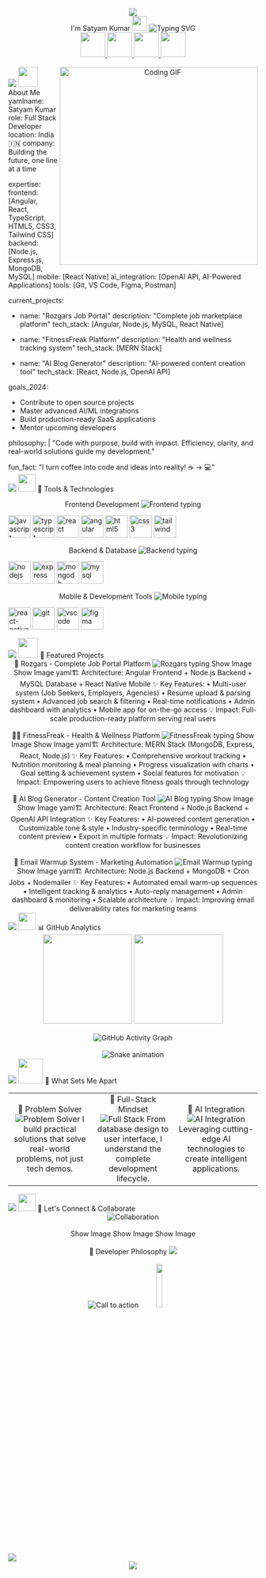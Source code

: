 <div align="center">
  <img src="https://capsule-render.vercel.app/api?text=Hey%20Everyone!%20👋&animation=fadeIn&type=waving&color=gradient&height=100"/>
</div>
<div align="center">
I'm Satyam Kumar <img src="https://media.giphy.com/media/hvRJCLFzcasrR4ia7z/giphy.gif" width="30px"/>
<img src="https://readme-typing-svg.herokuapp.com?font=Fira+Code&size=28&duration=2500&pause=800&color=00D9FF&center=true&vCenter=true&width=700&lines=Full+Stack+Developer+%F0%9F%9A%80;Angular+%7C+MERN+%7C+React+Native;Building+Scalable+Web+Applications;AI+%26+Modern+Tech+Enthusiast;Turning+Complex+Ideas+into+Reality" alt="Typing SVG" />
<br/>
<!-- Social Links with Icons -->
<a href="mailto:satyamkmr37@gmail.com">
  <img height="50" src="https://user-images.githubusercontent.com/46517096/166973395-19676cd8-f8ec-4abf-83ff-da8243505b82.png"/>
</a>
<a href="https://www.linkedin.com/in/satyamk001/">
  <img height="50" src="https://user-images.githubusercontent.com/46517096/166973962-59c7c549-7c7a-4c83-a91e-b484e91c13ac.png"/>
</a>
<a href="https://satyamk001.netlify.app/">
  <img height="50" src="https://user-images.githubusercontent.com/46517096/166974367-9798f39f-1f46-499c-b14e-81f0a3f83a06.png"/>
</a>
<a href="https://github.com/satyamk001">
  <img height="50" src="https://user-images.githubusercontent.com/46517096/166973919-9c986f06-2f10-4b6e-b6e1-3a1befd4c6a7.png"/>
</a>
<br/><br/>
<!-- Animated GIF -->
<img align="right" alt="Coding GIF" width="400" src="https://media.giphy.com/media/qgQUggAC3Pfv687qPC/giphy.gif">
</div>
<img src="https://user-images.githubusercontent.com/73097560/115834477-dbab4500-a447-11eb-908a-139a6edaec5c.gif">
<img src="https://media.giphy.com/media/WUlplcMpOCEmTGBtBW/giphy.gif" width="40"> About Me
yamlname: Satyam Kumar
role: Full Stack Developer
location: India 🇮🇳
company: Building the future, one line at a time

expertise:
  frontend: [Angular, React, TypeScript, HTML5, CSS3, Tailwind CSS]
  backend: [Node.js, Express.js, MongoDB, MySQL]
  mobile: [React Native]
  ai_integration: [OpenAI API, AI-Powered Applications]
  tools: [Git, VS Code, Figma, Postman]

current_projects:
  - name: "Rozgars Job Portal"
    description: "Complete job marketplace platform"
    tech_stack: [Angular, Node.js, MySQL, React Native]
  
  - name: "FitnessFreak Platform"
    description: "Health and wellness tracking system"
    tech_stack: [MERN Stack]
  
  - name: "AI Blog Generator"
    description: "AI-powered content creation tool"
    tech_stack: [React, Node.js, OpenAI API]

goals_2024:
  - Contribute to open source projects
  - Master advanced AI/ML integrations
  - Build production-ready SaaS applications
  - Mentor upcoming developers

philosophy: |
  "Code with purpose, build with impact.
   Efficiency, clarity, and real-world solutions guide my development."

fun_fact: "I turn coffee into code and ideas into reality! ☕ → 💻"
<br clear="right"/>
<img src="https://user-images.githubusercontent.com/73097560/115834477-dbab4500-a447-11eb-908a-139a6edaec5c.gif">
<img src="https://media.giphy.com/media/iY8CRBdQXODJSCERIr/giphy.gif" width="35"> 🚀 Tools & Technologies
<div align="center">
Frontend Development
<img src="https://readme-typing-svg.herokuapp.com?font=Fira+Code&size=14&duration=3000&pause=1000&color=61DAFB&center=true&vCenter=true&width=500&lines=Building+beautiful+user+interfaces;Responsive+%26+Interactive+designs;Modern+JavaScript+frameworks" alt="Frontend typing" />
<p align="left">
<img src="https://cdn.jsdelivr.net/gh/devicons/devicon/icons/javascript/javascript-original.svg" alt="javascript" width="45" height="45"/>
<img src="https://cdn.jsdelivr.net/gh/devicons/devicon/icons/typescript/typescript-original.svg" alt="typescript" width="45" height="45"/>
<img src="https://cdn.jsdelivr.net/gh/devicons/devicon/icons/react/react-original.svg" alt="react" width="45" height="45"/>
<img src="https://cdn.jsdelivr.net/gh/devicons/devicon/icons/angularjs/angularjs-original.svg" alt="angular" width="45" height="45"/>
<img src="https://cdn.jsdelivr.net/gh/devicons/devicon/icons/html5/html5-original.svg" alt="html5" width="45" height="45"/>
<img src="https://cdn.jsdelivr.net/gh/devicons/devicon/icons/css3/css3-original.svg" alt="css3" width="45" height="45"/>
<img src="https://cdn.jsdelivr.net/gh/devicons/devicon/icons/tailwindcss/tailwindcss-plain.svg" alt="tailwind" width="45" height="45"/>
</p>
Backend & Database
<img src="https://readme-typing-svg.herokuapp.com?font=Fira+Code&size=14&duration=3000&pause=1000&color=68CC00&center=true&vCenter=true&width=500&lines=Scalable+server+architectures;RESTful+API+development;Database+design+%26+optimization" alt="Backend typing" />
<p align="left">
<img src="https://cdn.jsdelivr.net/gh/devicons/devicon/icons/nodejs/nodejs-original.svg" alt="nodejs" width="45" height="45"/>
<img src="https://cdn.jsdelivr.net/gh/devicons/devicon/icons/express/express-original.svg" alt="express" width="45" height="45"/>
<img src="https://cdn.jsdelivr.net/gh/devicons/devicon/icons/mongodb/mongodb-original.svg" alt="mongodb" width="45" height="45"/>
<img src="https://cdn.jsdelivr.net/gh/devicons/devicon/icons/mysql/mysql-original.svg" alt="mysql" width="45" height="45"/>
</p>
Mobile & Development Tools
<img src="https://readme-typing-svg.herokuapp.com?font=Fira+Code&size=14&duration=3000&pause=1000&color=FF6B6B&center=true&vCenter=true&width=500&lines=Cross-platform+mobile+apps;Version+control+%26+collaboration;Design+to+development+workflow" alt="Mobile typing" />
<p align="left">
<img src="https://cdn.jsdelivr.net/gh/devicons/devicon/icons/react/react-original.svg" alt="react-native" width="45" height="45"/>
<img src="https://cdn.jsdelivr.net/gh/devicons/devicon/icons/git/git-original.svg" alt="git" width="45" height="45"/>
<img src="https://cdn.jsdelivr.net/gh/devicons/devicon/icons/vscode/vscode-original.svg" alt="vscode" width="45" height="45"/>
<img src="https://cdn.jsdelivr.net/gh/devicons/devicon/icons/figma/figma-original.svg" alt="figma" width="45" height="45"/>
</p>
</div>
<img src="https://user-images.githubusercontent.com/73097560/115834477-dbab4500-a447-11eb-908a-139a6edaec5c.gif">
<img src="https://media.giphy.com/media/LnQjpWaON8nhr21vNW/giphy.gif" width="40"> 🎯 Featured Projects
<br/>
<div align="center">
🎯 Rozgars - Complete Job Portal Platform
<img src="https://readme-typing-svg.herokuapp.com?font=Fira+Code&size=16&duration=4000&pause=1000&color=00D9FF&center=true&vCenter=true&width=600&lines=Connecting+talent+with+opportunities;Full-scale+job+portal+solution;Multi-platform+architecture" alt="Rozgars typing" />
Show Image
Show Image
yaml🏗️ Architecture: Angular Frontend + Node.js Backend + MySQL Database + React Native Mobile
✨ Key Features:
  • Multi-user system (Job Seekers, Employers, Agencies)
  • Resume upload & parsing system
  • Advanced job search & filtering
  • Real-time notifications
  • Admin dashboard with analytics
  • Mobile app for on-the-go access
💡 Impact: Full-scale production-ready platform serving real users
</div>
<br/>
<div align="center">
🏋️‍♂️ FitnessFreak - Health & Wellness Platform
<img src="https://readme-typing-svg.herokuapp.com?font=Fira+Code&size=16&duration=4000&pause=1000&color=4CAF50&center=true&vCenter=true&width=600&lines=Your+fitness+journey+starts+here;Track%2C+monitor%2C+achieve+goals;MERN+stack+powered+platform" alt="FitnessFreak typing" />
Show Image
Show Image
yaml🏗️ Architecture: MERN Stack (MongoDB, Express, React, Node.js)
✨ Key Features:
  • Comprehensive workout tracking
  • Nutrition monitoring & meal planning
  • Progress visualization with charts
  • Goal setting & achievement system
  • Social features for motivation
💡 Impact: Empowering users to achieve fitness goals through technology
</div>
<br/>
<div align="center">
🤖 AI Blog Generator - Content Creation Tool
<img src="https://readme-typing-svg.herokuapp.com?font=Fira+Code&size=16&duration=4000&pause=1000&color=FF6B6B&center=true&vCenter=true&width=600&lines=AI-powered+content+creation;Generate+blogs+in+seconds;OpenAI+integration+mastery" alt="AI Blog typing" />
Show Image
Show Image
yaml🏗️ Architecture: React Frontend + Node.js Backend + OpenAI API Integration
✨ Key Features:
  • AI-powered content generation
  • Customizable tone & style
  • Industry-specific terminology
  • Real-time content preview
  • Export in multiple formats
💡 Impact: Revolutionizing content creation workflow for businesses
</div>
<br/>
<div align="center">
📧 Email Warmup System - Marketing Automation
<img src="https://readme-typing-svg.herokuapp.com?font=Fira+Code&size=16&duration=4000&pause=1000&color=FFA726&center=true&vCenter=true&width=600&lines=Automated+email+warming;Boost+deliverability+rates;Enterprise-grade+solution" alt="Email Warmup typing" />
Show Image
yaml🏗️ Architecture: Node.js Backend + MongoDB + Cron Jobs + Nodemailer
✨ Key Features:
  • Automated email warm-up sequences
  • Intelligent tracking & analytics
  • Auto-reply management
  • Admin dashboard & monitoring
  • Scalable architecture
💡 Impact: Improving email deliverability rates for marketing teams
</div>
<img src="https://user-images.githubusercontent.com/73097560/115834477-dbab4500-a447-11eb-908a-139a6edaec5c.gif">
<img src="https://media.giphy.com/media/W5eoZHPpUx9sapR0eu/giphy.gif" width="35"> 📊 GitHub Analytics
<div align="center">
  <img height="180em" src="https://github-readme-stats.vercel.app/api?username=satyamk001&show_icons=true&theme=tokyonight&include_all_commits=true&count_private=true&hide_border=true&bg_color=0D1117&title_color=00D9FF&icon_color=00D9FF&text_color=C9D1D9&custom_title=Satyam's%20GitHub%20Stats"/>
  <img height="180em" src="https://github-readme-stats.vercel.app/api/top-langs/?username=satyamk001&layout=compact&langs_count=8&theme=tokyonight&hide_border=true&bg_color=0D1117&title_color=00D9FF&text_color=C9D1D9"/>
</div>
<br/>
<div align="center">
  <img src="https://github-readme-activity-graph.vercel.app/graph?username=satyamk001&bg_color=0D1117&color=00D9FF&line=00D9FF&point=FF6B6B&area=true&hide_border=true&custom_title=Contribution%20Activity" alt="GitHub Activity Graph" />
</div>
<br/>
<!-- Snake Animation -->
<div align="center">
  <img src="https://github.com/satyamk001/satyamk001/blob/output/github-contribution-grid-snake.svg" alt="Snake animation" />
</div>
<img src="https://user-images.githubusercontent.com/73097560/115834477-dbab4500-a447-11eb-908a-139a6edaec5c.gif">
<img src="https://media.giphy.com/media/VgCDAzcKvsR6OM0uWg/giphy.gif" width="50"> 💫 What Sets Me Apart
<table align="center">
<tr>
<td width="33%" align="center">
🎯 Problem Solver
<img src="https://readme-typing-svg.herokuapp.com?font=Fira+Code&size=12&duration=3000&pause=1500&color=00D9FF&center=true&vCenter=true&width=250&lines=Real-world+solutions;Not+just+tech+demos;Impact-driven+development" alt="Problem Solver" />
I build practical solutions that solve real-world problems, not just tech demos.
</td>
<td width="33%" align="center">
🚀 Full-Stack Mindset
<img src="https://readme-typing-svg.herokuapp.com?font=Fira+Code&size=12&duration=3000&pause=1500&color=4CAF50&center=true&vCenter=true&width=250&lines=End-to-end+development;Database+to+UI;Complete+lifecycle" alt="Full Stack" />
From database design to user interface, I understand the complete development lifecycle.
</td>
<td width="33%" align="center">
🤖 AI Integration
<img src="https://readme-typing-svg.herokuapp.com?font=Fira+Code&size=12&duration=3000&pause=1500&color=FF6B6B&center=true&vCenter=true&width=250&lines=Cutting-edge+AI;Intelligent+applications;Future-ready+solutions" alt="AI Integration" />
Leveraging cutting-edge AI technologies to create intelligent applications.
</td>
</tr>
</table>
<img src="https://user-images.githubusercontent.com/73097560/115834477-dbab4500-a447-11eb-908a-139a6edaec5c.gif">
<img src="https://media.giphy.com/media/LnQjpWaON8nhr21vNW/giphy.gif" width="35"> 🤝 Let's Connect & Collaborate
<div align="center">
<img src="https://readme-typing-svg.herokuapp.com?font=Fira+Code&size=20&duration=3000&pause=1000&color=00D9FF&center=true&vCenter=true&width=500&lines=Ready+to+collaborate%3F;Let's+create+something+amazing!;Your+ideas+%2B+My+skills+%3D+Success" alt="Collaboration" />
<br/><br/>
Show Image
Show Image
Show Image
<br/><br/>
💭 Developer Philosophy
<img src="https://quotes-github-readme.vercel.app/api?type=horizontal&theme=tokyonight&quote=Efficiency,%20clarity,%20and%20real-world%20impact%20guide%20my%20code.%20I%20believe%20in%20building%20practical%20products%20over%20writing%20unnecessary%20boilerplate.&author=Satyam%20Kumar" />
<br/><br/>
<img src="https://readme-typing-svg.herokuapp.com?font=Fira+Code&size=16&duration=2000&pause=1000&color=FFD700&center=true&vCenter=true&width=400&lines=⭐+Star+my+repositories;🚀+Let's+innovate+together;💡+Open+to+collaborations" alt="Call to action" />
<img src="https://media.giphy.com/media/jpVnC65DmYeyRL4LHS/giphy.gif" width="15%">
</div>
<img src="https://user-images.githubusercontent.com/73097560/115834477-dbab4500-a447-11eb-908a-139a6edaec5c.gif">
<div align="center">
  <img src="https://capsule-render.vercel.app/api?type=waving&color=gradient&customColorList=6,11,20&height=120&section=footer&text=Thanks%20for%20visiting!&fontSize=35&fontColor=fff&animation=twinkling&fontAlignY=70"/>
</div>
